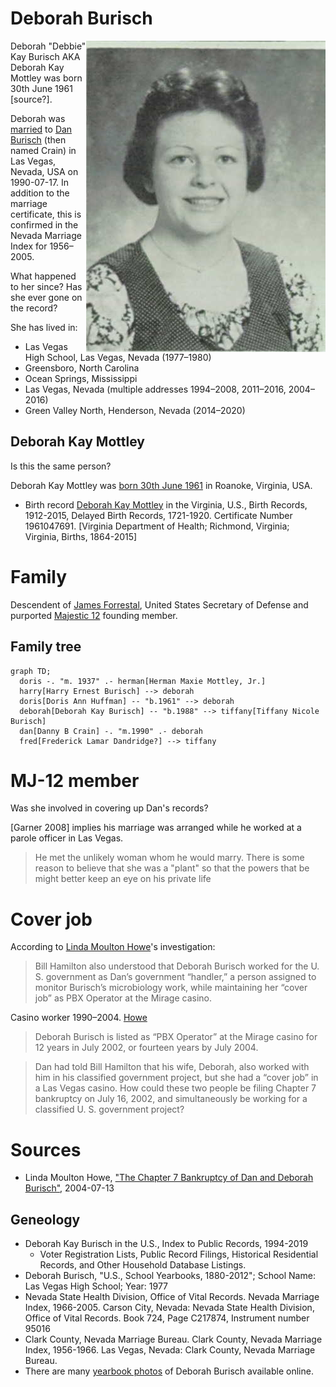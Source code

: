 # Deborah Burisch

<img align="right" src="burisch_deborah/Yearbook_profile_photo_1979.jpg" alt="Debbie Burisch 1979 yearbook photo">

Deborah "Debbie" Kay Burisch AKA Deborah Kay Mottley was born <time datetime="1961-06-30">30th June 1961</time> [source?].

Deborah was [married](burisch_deborah/burisch_marriage_certificate_1990.jpg) to [Dan Burisch](burisch_dan.md) (then named Crain) in Las Vegas, Nevada, USA on 1990-07-17. In addition to the marriage certificate, this is confirmed in the Nevada Marriage Index for 1956&ndash;2005.

What happened to her since? Has she ever gone on the record?

She has lived in:
- Las Vegas High School, Las Vegas, Nevada (1977&ndash;1980)
- Greensboro, North Carolina
- Ocean Springs, Mississippi
- Las Vegas, Nevada (multiple addresses 1994&ndash;2008, 2011&ndash;2016, 2004&ndash;2016)
- Green Valley North, Henderson, Nevada (2014&ndash;2020)

## Deborah Kay Mottley

Is this the same person?

Deborah Kay Mottley was [born <time datetime="1961-06-30">30th June 1961</time>](https://www.ancestry.com/discoveryui-content/view/3286172:9277) in Roanoke, Virginia, USA.

- Birth record [Deborah Kay Mottley](https://www.ancestry.com/discoveryui-content/view/3286172:9277) in the Virginia, U.S., Birth Records, 1912-2015, Delayed Birth Records, 1721-1920. Certificate Number 1961047691. [Virginia Department of Health; Richmond, Virginia; Virginia, Births, 1864-2015]

# Family

Descendent of [James Forrestal](forrestal_james.md), United States Secretary of Defense and purported [Majestic 12](../organisations/mj12.md) founding member.

## Family tree

```mermaid
graph TD;
  doris -. "m. 1937" .- herman[Herman Maxie Mottley, Jr.]
  harry[Harry Ernest Burisch] --> deborah
  doris[Doris Ann Huffman] -- "b.1961" --> deborah
  deborah[Deborah Kay Burisch] -- "b.1988" --> tiffany[Tiffany Nicole Burisch]
  dan[Danny B Crain] -. "m.1990" .- deborah
  fred[Frederick Lamar Dandridge?] --> tiffany
```

# MJ-12 member

Was she involved in covering up Dan's records?

[Garner 2008] implies his marriage was arranged while he worked at a parole officer in Las Vegas.

> He met the unlikely woman whom he would marry. There is
some reason to believe that she was a "plant" so that the powers that be might
better keep an eye on his private life

# Cover job

According to [Linda Moulton Howe](https://www.earthfiles.com/2004/07/13/the-chapter-7-bankruptcy-of-dan-and-deborah-burisch/)'s investigation:

> Bill Hamilton also understood that Deborah Burisch worked for the U. S. government as Dan’s government “handler,” a person assigned to monitor Burisch’s microbiology work, while maintaining her “cover job” as PBX Operator at the Mirage casino.

Casino worker 1990&ndash;2004. [Howe](https://www.earthfiles.com/2004/07/13/the-chapter-7-bankruptcy-of-dan-and-deborah-burisch/)

>  Deborah Burisch is listed as “PBX Operator” at the Mirage casino for 12 years in July 2002, or fourteen years by July 2004.

> Dan had told Bill Hamilton that his wife, Deborah, also worked with him in his classified government project, but she had a “cover job” in a Las Vegas casino.
> How could these two people be filing Chapter 7 bankruptcy on July 16, 2002, and simultaneously be working for a classified U. S. government project?

# Sources

- Linda Moulton Howe, ["The Chapter 7 Bankruptcy of Dan and Deborah Burisch"](https://www.earthfiles.com/2004/07/13/the-chapter-7-bankruptcy-of-dan-and-deborah-burisch/), 2004-07-13

## Geneology

- Deborah Kay Burisch in the U.S., Index to Public Records, 1994-2019
  * Voter Registration Lists, Public Record Filings, Historical Residential Records, and Other Household Database Listings. 
- Deborah Burisch, "U.S., School Yearbooks, 1880-2012"; School Name: Las Vegas High School; Year: 1977
- Nevada State Health Division, Office of Vital Records. Nevada Marriage Index, 1966-2005. Carson City, Nevada: Nevada State Health Division, Office of Vital Records. Book 724, Page C217874, Instrument number 95016
- Clark County, Nevada Marriage Bureau. Clark County, Nevada Marriage Index, 1956-1966. Las Vegas, Nevada: Clark County, Nevada Marriage Bureau.
- There are many [yearbook photos](./deborah_burisch/) of Deborah Burisch available online.
